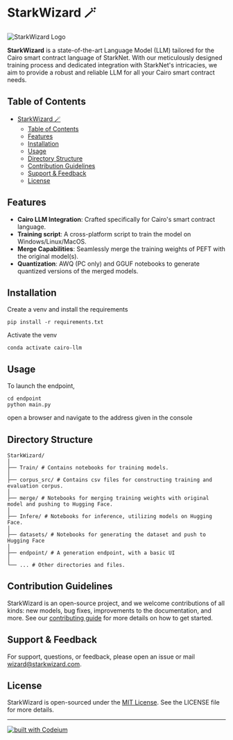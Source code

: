 # StarkWizard 🪄

![StarkWizard Logo](path_to_logo/StarkWizard_logo.png)

**StarkWizard** is a state-of-the-art Language Model (LLM) tailored for the Cairo smart contract language of StarkNet. With our meticulously designed training process and dedicated integration with StarkNet's intricacies, we aim to provide a robust and reliable LLM for all your Cairo smart contract needs.

## Table of Contents
- [StarkWizard 🪄](#starkwizard-)
  - [Table of Contents](#table-of-contents)
  - [Features](#features)
  - [Installation](#installation)
  - [Usage](#usage)
  - [Directory Structure](#directory-structure)
  - [Contribution Guidelines](#contribution-guidelines)
  - [Support \& Feedback](#support--feedback)
  - [License](#license)

## Features
- **Cairo LLM Integration**: Crafted specifically for Cairo's smart contract language.
- **Training script**: A cross-platform script to train the model on Windows/Linux/MacOS.
- **Merge Capabilities**: Seamlessly merge the training weights of PEFT with the original model(s).
- **Quantization**: AWQ (PC only) and GGUF notebooks to generate quantized versions of the merged models.

## Installation
Create a venv and install the requirements
```conda create -n cairo-llm python=x.x anaconda <-- replace x.x by your python version 9.x minimum
pip install -r requirements.txt
```

Activate the venv
```
conda activate cairo-llm
```

## Usage
To launch the endpoint, 

```
cd endpoint
python main.py
```

open a browser and navigate to the address given in the console

## Directory Structure
```
StarkWizard/
│
├── Train/ # Contains notebooks for training models.
│
├── corpus_src/ # Contains csv files for constructing training and evaluation corpus.
│
├── merge/ # Notebooks for merging training weights with original model and pushing to Hugging Face.
│
├── Infere/ # Notebooks for inference, utilizing models on Hugging Face.
│
├── datasets/ # Notebooks for generating the dataset and push to Hugging Face
│
├── endpoint/ # A generation endpoint, with a basic UI
│
└── ... # Other directories and files.
```

## Contribution Guidelines
StarkWizard is an open-source project, and we welcome contributions of all kinds: new models, bug fixes, improvements to the documentation, and more. See our [contributing guide](CONTRIBUTING.md) for more details on how to get started.

## Support & Feedback
For support, questions, or feedback, please open an issue or mail wizard@starkwizard.com.

## License
StarkWizard is open-sourced under the [MIT License](LICENSE). See the LICENSE file for more details.

---

[![built with Codeium](https://codeium.com/badges/main)](https://codeium.com)

